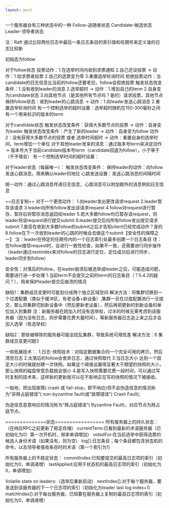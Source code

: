 ```yaml
---
layout: post
---
```

一个服务器会有三种状态中的一种
Follow-追随者状态
Candidate-候选状态
Leader-领导者状态

注：Raft 通过比较两份日志中最后一条日志条目的索引值和任期号来定义谁的日志比较新

初始态为follow

对于follow状态
投票动作：1.在选举时间内收到求票通知 2.自己还没投票 -> 动作：1.给求票者投票 2.自己的选票变为零 3.重置选举轮询时间
拒绝投票动作：当candidate的日志信息比当前的follow还要老旧，follow会拒绝投票
触发状态改变条件：1.没有收到leader的消息 2.选举超时 -> 动作：1.增加自己的term 2.自身变为candidate状态  3.向其他节点（是其他所有节点吗？是的）请求投票，其他节点
保持follow状态：收到leader的心跳消息 -> 动作：1.向leader发送心跳消息 2.重置选举轮询时间
有一个控制选举的超时设置：选举超时随机在150-300毫秒之间
有一个用来标识的版本的term


对于candidate状态
触发状态改变条件：获得大多数节点的投票 -> 动作：自身变为leader
触发状态改变条件：产生了新的leader -> 动作：自身变为follow
动作2：没有获得大多数节点的投票 或者 选举时间超时 -> 动作：重置自身的选举时间，term增加一个单位
对于其他leader发来的消息：通过版本号term来决定动作 -> 版本号大于当前candidate版本号term（candidate回退为follow），小于等于（不予理会）
有一个控制选举时间的超时设置：


对于leader状态（每届唯一）：
触发状态改变条件：
保持leader的动作：向follow发送心跳消息，用来确认leader的地位
心跳发送设置：发送心跳消息的间隔时间


统一动作：通过心跳消息传递日志信息，心跳消息可以附加额外的消息例如日志信息

==日志复制==
对于一个更改动作：
1.向leader发出更改请求request
2.leader暂存该请求
3.leader向所有follow发出该请求request
4.follow对request进行暂存，暂存后将暂存消息返回给leader
5.若大多数follow均已暂存该request，则leader将该request进行提交submit
6.leader提交后向所有follow发出提交请求submit
7.是否在收到大多数follow的submit之后才告知client已经完成动作？是的
8.follow在下一次收到leader的心跳的时候会去做这个submit【安全性的保障之一】
注：leader在特定的任期号内的一个日志索引处最多创建一个日志条目
住：在follow接受request时，会进行一致性检查，如果不一致，还需要进行同步操作（leader通过nextindex来对follow的日志进行定位，定位成功后进行同步，leader同步到follow）


安全性：对落后的follow，在leader崩溃后被选举成leader之后，可能造成问题，需要进行进一步处理
1.当前term不会提交之前的term的日志条目（？5.4.2的疑问？），用来保护leader提交后崩溃的情况


缺陷1：集群成员变更时可能划分成两个独立区域空间
解决方法：将集群切换到一个过渡配置（类似于缓冲区，有老设备+新设备）,集群一旦在过度配置进行一旦提交，那么将集群切到新设备中（然后更新老设备），然后再把更新的到新设备的单位加入到集群
注：新服务器在刚加入时没有选举权，过半的时候无需考虑到该服务器（因为没有日志，同步需要花费大量时间）。等新服务器日志追上来之后才会加入选举（有选举权）

缺陷2：那些被移除的服务器可能会扰乱集群，导致系统可用性差
解决方法：6 集群成员变更问题3



一些拓展技术：.
	1.日志-快照技术：对指定数据集合的一个完全可用的拷贝，然后清空日志
	2.太落后的follow会舍弃日志，通过快照取代
	3.当日志大小 达到一个固定大小的时候就创建一次快照。如果这个阈值设置得显著大于期望的快照的大小， 那么快照的磁盘带宽负载就会很小
	4.是写入快照需要花费一段时间，可以通过写时复制的技术来，这样新的更新就可以在不影响正在写的快照的情况下被接收。





一般地，把出现故障( crash 或 fail-stop，即不响应)但不会伪造信息的情况称为“非拜占庭错误”( non-byzantine fault)或“故障错误”( Crash Fault);

伪造信息恶意响应的情况称为“拜占庭错误”( Byzantine Fault)，对应节点为拜占庭节点。


==============状态=================
所有服务器上的持久状态：（在响应RPC之前更新了稳定存储）
currentTerm:已看到最新的术语服务器（已初始化为0）第一次开机时，频率单调增加）
votedFor:在当前选举中获得选票的候选人身份术语（如果没有，则为空）
log[]:日志条目；每个条目都包含状态机的命令，以及领导者接收条目时的术语（第一个索引为1）

所有服务器上的不稳定状态：
commitIndex:已知要提交的最高日志项的索引（初始化为0，单调递增）
lastApplied:应用于状态机的最高日志项的索引（初始化为0，单调增加）

Volatile state on leaders:（选举后重新启动）
nextIndex[]:对于每个服务器，要发送到该服务器的下一个日志项的索引（初始化为leader last log index+1）
matchIndex[]:对于每台服务器，已知要在服务器上复制的最高日志项的索引（初始化为0，单调递增）